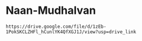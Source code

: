 # Naan-Mudhalvan
    https://drive.google.com/file/d/1zEb-1PokSKCLZHFl_hCunlYK4QfXGJ1J/view?usp=drive_link
